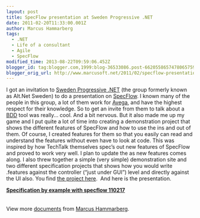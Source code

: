```yaml
---
layout: post
title: SpecFlow presentation at Sweden Progressive .NET
date: 2011-02-20T11:33:00.001Z
author: Marcus Hammarberg
tags:
  - .NET
  - Life of a consultant
  - Agile
  - SpecFlow
modified_time: 2013-08-22T09:59:06.452Z
blogger_id: tag:blogger.com,1999:blog-36533086.post-6620558657478065759
blogger_orig_url: http://www.marcusoft.net/2011/02/specflow-presentation-at-sweden.html
---
```





I got an invitation to
<a href="http://groups.google.com/group/sweden-progressive-dot-net"
target="_blank">Sweden Progressive .NET</a> (the group formerly known as
Alt.Net Sweden) to do a presentation on
<a href="http://www.specflow.org/" target="_blank">SpecFlow</a>. I known
many of the people in this group, a lot of them work for
<a href="http://www.avegagroup.se/" target="_blank">Avega</a>, and have
the highest respect for their knowledge.
So to get an invite from them to talk about a
<a href="http://en.wikipedia.org/wiki/Behavior_Driven_Development"
target="_blank">BDD</a> tool was really... cool. And a bit nervous. But
it also made me up my game and I put quite a lot of time into creating a
demonstration project that shows the different features of SpecFlow and
how to use the ins and out of them.
Of course, I created features for them so that
you easily can read and understand the features without even have to
look at code. This was inspired by how TechTalk themselves spec’s out
new features of SpecFlow and proved to work very well.
I plan to update the as new features comes along.
I also threw together a simple (very simple) demonstration site and two
different specification projects that shows how you would write
.features against the controller (“just under GUI”) level and directly
against the UI also.
You find <a href="https://github.com/marcusoftnet/ProgressiveNetDemos"
target="_blank">the project here</a>.  And here is the presentation.

<div id="__ss_6990568" style="width: 477px;">

**[Specification by example with specflow
110217](http://www.slideshare.net/marcusoftnet/specification-by-example-with-specflow-110217 "Specification by example with specflow 110217")**
<div
style="padding-bottom: 12px; padding-left: 0px; padding-right: 0px; padding-top: 5px;">

View more [documents](http://www.slideshare.net/) from [Marcus
Hammarberg](http://www.slideshare.net/marcusoftnet).



